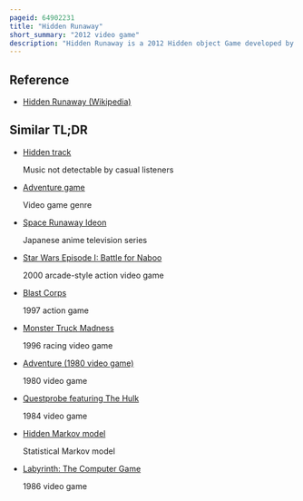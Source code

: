```yaml
---
pageid: 64902231
title: "Hidden Runaway"
short_summary: "2012 video game"
description: "Hidden Runaway is a 2012 Hidden object Game developed by the spanish Company Pendulo Studios and published by Bulkypix. It follows Protagonists Brian Basco and Gina Timmins as they retell Events from Runaway: a Road Adventure to a Film Producer interested in their Life Story. Along the Way the Player plays Mini-Games and Searches for Objects hidden in the Game's Environments. Hidden Runaway marked a Departure for Pendulo as it was the first casual Game and the first Project outside the graphic Adventure Genre for the Company."
---
```


## Reference

- [Hidden Runaway (Wikipedia)](https://en.wikipedia.org/?curid=64902231)

## Similar TL;DR

- [Hidden track](/tldr/en/hidden-track)

  Music not detectable by casual listeners

- [Adventure game](/tldr/en/adventure-game)

  Video game genre

- [Space Runaway Ideon](/tldr/en/space-runaway-ideon)

  Japanese anime television series

- [Star Wars Episode I: Battle for Naboo](/tldr/en/star-wars-episode-i-battle-for-naboo)

  2000 arcade-style action video game

- [Blast Corps](/tldr/en/blast-corps)

  1997 action game

- [Monster Truck Madness](/tldr/en/monster-truck-madness)

  1996 racing video game

- [Adventure (1980 video game)](/tldr/en/adventure-1980-video-game)

  1980 video game

- [Questprobe featuring The Hulk](/tldr/en/questprobe-featuring-the-hulk)

  1984 video game

- [Hidden Markov model](/tldr/en/hidden-markov-model)

  Statistical Markov model

- [Labyrinth: The Computer Game](/tldr/en/labyrinth-the-computer-game)

  1986 video game

